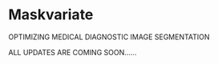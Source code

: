 # Maskvariate
 OPTIMIZING MEDICAL DIAGNOSTIC IMAGE SEGMENTATION


ALL UPDATES ARE COMING SOON......

